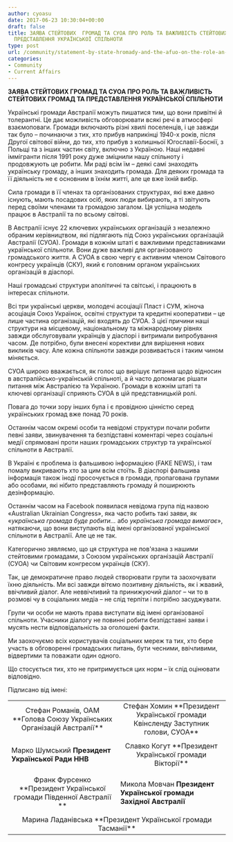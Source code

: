 ```yaml
---
author: cyoasu
date: 2017-06-23 10:30:04+00:00
draft: false
title: ЗАЯВА СТЕЙТОВИХ  ГРОМАД ТА СУОА ПРО РОЛЬ ТА ВАЖЛИВІСТЬ СТЕЙТОВИХ ГРОМАД ТА
  ПРЕДСТАВЛЕННЯ УКРАЇНСЬКОЇ СПІЛЬНОТИ
type: post
url: /community/statement-by-state-hromady-and-the-afuo-on-the-role-an-importance-of-state-hromady-associations-and-community-representation-ukr/
categories:
- Community
- Current Affairs
---
```


**ЗАЯВА СТЕЙТОВИХ ГРОМАД ТА СУОА ПРО РОЛЬ ТА ВАЖЛИВІСТЬ СТЕЙТОВИХ ГРОМАД ТА ПРЕДСТАВЛЕННЯ УКРАЇНСЬКОЇ СПІЛЬНОТИ**


Українські громади Австралії можуть пишатися тим, що вони привітні й толерантні. Це дає можливість обговорювати всякі речі в атмосфері взаємоповаги. Громади включають різні хвилі поселенців, і це завжди так було – починаючи з тих, хто прибув наприкінці 1940-х років, після Другої світової війни, до тих, хто прибув з колишньої Югославії-Боснії, з Польщі та з інших частин світу, включно з Україною. Наші недавні іммігранти після 1991 року дуже зміцнили нашу спільноту і продовжують це робити. Ми раді всім їм – деякі самі знаходять українську громаду, а інших знаходить громада. Для деяких громада та її діяльність не є основним в їхнім житті, але це вже їхній вибір.

Сила громади в її членах та організованих структурах, які вже давно існують, мають посадових осіб, яких люди вибирають, а ті звітують перед своїми членами та громадою загалом. Ця успішна модель працює в Австралії та по всьому світові.

В Австралії існує 22 ключевих українських організацій з незалежно обраним керівництвом, які підлягають під Союз українських організацій Австралії (СУОА). Громади в кожнім штаті є важливими представниками української спільноти. Вони дуже важливі для організованого громадського життя. А СУОА в свою чергу є активним членом Світового конгресу українців (СКУ), який є головним органом українських організацій в діаспорі.

Наші громадські структури аполітичні та світські, і працюють в інтересах спільноти.

Всі три українські церкви, молодечі асоціації Пласт і СУМ, жіноча асоціація Союз Українок, освітні структури та кредитні кооперативи – це лише частина організацій, які входять до СУОА. З цієї причини наші структури на місцевому, національному та міжнародному рівнях завжди обслуговували українців у діаспорі і витримали випробування часом. Де потрібно, були внесені корективи для вирішення нових викликів часу. Але кожна спільноти завжди розвивається і таким чином міняється.

СУОА широко вважається, як голос що вирішує питання щодо відносин в австралійсько-українській спільноті, а й часто допомагає рішати питання між Австралією та Україною. Громади в кожнім штаті та ключеві організації сприяють СУОА в цій представницькій ролі.

Повага до точки зору інших була і є провідною цінністю серед українських громад вже понад 70 років.

Останнім часом окремі особи та невідомі структури почали робити певні заяви, звинувачення та безпідставні коментарі через соціальні медії спрямовані проти наших громадських структур та української спільноти в Австралії.

В Україні є проблема із фальшивою інформацією (FAKE NEWS), і там помалу викривають хто за цим всім стоїть. В діаспорі фальшива інформація також іноді просочується в громади, пропагована групами або особами, які нібито представляють громаду й поширюють дезінформацію.

Останнім часом на Facebook появилася невідома група під назвою «Australian Ukrainian Congress», яка часто робить такі заяви, як «_українська громада буде робити..._ або _українська громада вимагає_», натякаючи, що вони виступають від імені організованої української спільноти в Австралії. Але це не так.

Категорично зявляємо, що ця структура не пов'язана з нашими стейтовими громадами, з Союзом українських організацій Австралії (СУОА) чи Світовим конгресом українців (СКУ).

Так, це демократичне право людей створювати групи та заохочувати їхню діяльність. Ми всі завжди вітємо позитивну діяльність, як і жвавий, ввічливий діалог. Але неввічливий та принижуючий діалог – чи то в розмові чу в соціальних медіа – не слід терпіти і потрібно засуджувати.

Групи чи особи не мають права виступати від імені організованої спільноти. Учасники діалогу не повинні робити безпідставні заяви і мусять нести відповідальність за оголошені факти.

Ми заохочуємо всіх користувачів соціальних мереж та тих, хто бере участь в обговоренні громадських питань, бути чесними, ввічливими, відвертими та поважати один одного.

Що стосується тих, хто не притримується цих норм – їх слід оцінювати відповідно.

Підписано від імені:
<table width="100%" >
<tbody >
<tr >

<td width="50%" style="text-align: center;" >Стефан Романів, ОАМ
**Голова Союзу Українських Організацій Австралії**
</td>

<td width="50%" style="text-align: center;" >Стефан Хомин
**Президент Української громади Квінсленду
Заступник голови, СУОА**
</td>
</tr>
<tr >

<td width="50%" >


Марко Шумський
**Президент Української Ради ННВ**



</td>

<td style="text-align: center;" >Славко Когут
**Президент Української громади Вікторії**
</td>
</tr>
<tr >

<td style="text-align: center;" >Франк Фурсенко
**Президент Української громади
Південної Австралії **
</td>

<td >


Микола Мовчан
**Президент Української громади
Західної Австралії**



</td>
</tr>
<tr >

<td colspan="2" style="text-align: center;" >Марина Ладанівська
**Президент Української громади Тасманії**
</td>
</tr>
</tbody>
</table>
